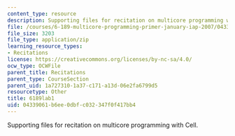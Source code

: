 ```yaml
---
content_type: resource
description: Supporting files for recitation on multicore programming with Cell.
file: /courses/6-189-multicore-programming-primer-january-iap-2007/04339061b6ee0dbfc032347f0f417bb4_6189lab1.zip
file_size: 3203
file_type: application/zip
learning_resource_types:
- Recitations
license: https://creativecommons.org/licenses/by-nc-sa/4.0/
ocw_type: OCWFile
parent_title: Recitations
parent_type: CourseSection
parent_uid: 1a727310-1a37-c171-a13d-06e2fa6799d5
resourcetype: Other
title: 6189lab1
uid: 04339061-b6ee-0dbf-c032-347f0f417bb4
---
```

Supporting files for recitation on multicore programming with Cell.